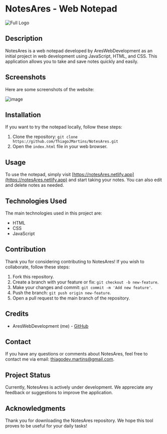 # NotesAres - Web Notepad

![Full Logo](https://github.com/ThiagoJMartins/NotesAres/assets/133309154/b45145fc-10fb-4970-862b-4e8186e6f15f)

## Description

NotesAres is a web notepad developed by AresWebDevelopment as an initial project in web development using JavaScript, HTML, and CSS. This application allows you to take and save notes quickly and easily.

## Screenshots

Here are some screenshots of the website:

![image](https://github.com/ThiagoJMartins/NotesAres/assets/133309154/73cbe623-d0c7-49fc-8a32-4b45a680658e)

## Installation

If you want to try the notepad locally, follow these steps:

1. Clone the repository: `git clone https://github.com/ThiagoJMartins/NotesAres.git`
2. Open the `index.html` file in your web browser.

## Usage

To use the notepad, simply visit [https://notesAres.netlify.app](https://notesAres.netlify.app) and start taking your notes. You can also edit and delete notes as needed.

## Technologies Used

The main technologies used in this project are:

- HTML
- CSS
- JavaScript

## Contribution

Thank you for considering contributing to NotesAres! If you wish to collaborate, follow these steps:

1. Fork this repository.
2. Create a branch with your feature or fix: `git checkout -b new-feature`.
3. Make your changes and commit: `git commit -m 'Add new feature'`.
4. Push the branch: `git push origin new-feature`.
5. Open a pull request to the main branch of the repository.

## Credits

- AresWebDevelopment (me) - [GitHub](https://github.com/ThiagoJMartins)

## Contact

If you have any questions or comments about NotesAres, feel free to contact me via email: thiagodev.martins@gmail.com.

## Project Status

Currently, NotesAres is actively under development. We appreciate any feedback or suggestions to improve the application.

## Acknowledgments

Thank you for downloading the NotesAres repository. We hope this tool proves to be useful for your daily tasks!

